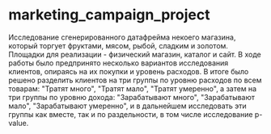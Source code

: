 # marketing_campaign_project
Исследование сгенерированного датафрейма некоего магазина, который торгует фруктами, мясом, рыбой, сладким и золотом. Площадки для реализации - физический магазин, каталог и сайт.
В ходе работы было предпринято несколько вариантов исследования клиентов, опираясь на их покупки и уровень расходов. В итоге было решено разделить клиентов на три группы по уровню 
расходов по всем товарам: "Тратят много", "Тратят мало", "Тратят умеренно", а затем на три группы по уровню дохода: "Зарабатывают много", "Зарабатывают мало", 
"Зарабатывают умеренно", и в дальнейшем исследовать эти группы как вместе, так и по раздельности, в том числе исследование p-value. 
